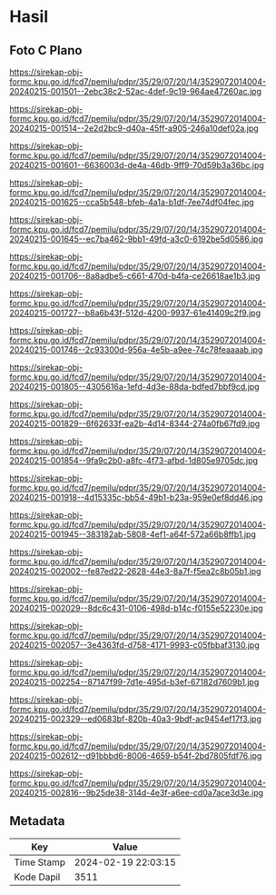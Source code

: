 # Hasil

## Foto C Plano

https://sirekap-obj-formc.kpu.go.id/fcd7/pemilu/pdpr/35/29/07/20/14/3529072014004-20240215-001501--2ebc38c2-52ac-4def-9c19-964ae47260ac.jpg

https://sirekap-obj-formc.kpu.go.id/fcd7/pemilu/pdpr/35/29/07/20/14/3529072014004-20240215-001514--2e2d2bc9-d40a-45ff-a905-246a10def02a.jpg

https://sirekap-obj-formc.kpu.go.id/fcd7/pemilu/pdpr/35/29/07/20/14/3529072014004-20240215-001601--6636003d-de4a-46db-9ff9-70d59b3a36bc.jpg

https://sirekap-obj-formc.kpu.go.id/fcd7/pemilu/pdpr/35/29/07/20/14/3529072014004-20240215-001625--cca5b548-bfeb-4a1a-b1df-7ee74df04fec.jpg

https://sirekap-obj-formc.kpu.go.id/fcd7/pemilu/pdpr/35/29/07/20/14/3529072014004-20240215-001645--ec7ba462-9bb1-49fd-a3c0-6192be5d0586.jpg

https://sirekap-obj-formc.kpu.go.id/fcd7/pemilu/pdpr/35/29/07/20/14/3529072014004-20240215-001706--8a8adbe5-c661-470d-b4fa-ce26618ae1b3.jpg

https://sirekap-obj-formc.kpu.go.id/fcd7/pemilu/pdpr/35/29/07/20/14/3529072014004-20240215-001727--b8a6b43f-512d-4200-9937-61e41409c2f9.jpg

https://sirekap-obj-formc.kpu.go.id/fcd7/pemilu/pdpr/35/29/07/20/14/3529072014004-20240215-001746--2c93300d-956a-4e5b-a9ee-74c78feaaaab.jpg

https://sirekap-obj-formc.kpu.go.id/fcd7/pemilu/pdpr/35/29/07/20/14/3529072014004-20240215-001805--4305616a-1efd-4d3e-88da-bdfed7bbf9cd.jpg

https://sirekap-obj-formc.kpu.go.id/fcd7/pemilu/pdpr/35/29/07/20/14/3529072014004-20240215-001829--6f62633f-ea2b-4d14-8344-274a0fb67fd9.jpg

https://sirekap-obj-formc.kpu.go.id/fcd7/pemilu/pdpr/35/29/07/20/14/3529072014004-20240215-001854--9fa9c2b0-a8fc-4f73-afbd-1d805e9705dc.jpg

https://sirekap-obj-formc.kpu.go.id/fcd7/pemilu/pdpr/35/29/07/20/14/3529072014004-20240215-001918--4d15335c-bb54-49b1-b23a-959e0ef8dd46.jpg

https://sirekap-obj-formc.kpu.go.id/fcd7/pemilu/pdpr/35/29/07/20/14/3529072014004-20240215-001945--383182ab-5808-4ef1-a64f-572a66b8ffb1.jpg

https://sirekap-obj-formc.kpu.go.id/fcd7/pemilu/pdpr/35/29/07/20/14/3529072014004-20240215-002002--fe87ed22-2628-44e3-8a7f-f5ea2c8b05b1.jpg

https://sirekap-obj-formc.kpu.go.id/fcd7/pemilu/pdpr/35/29/07/20/14/3529072014004-20240215-002029--8dc6c431-0106-498d-b14c-f0155e52230e.jpg

https://sirekap-obj-formc.kpu.go.id/fcd7/pemilu/pdpr/35/29/07/20/14/3529072014004-20240215-002057--3e4363fd-d758-4171-9993-c05fbbaf3130.jpg

https://sirekap-obj-formc.kpu.go.id/fcd7/pemilu/pdpr/35/29/07/20/14/3529072014004-20240215-002254--87147f99-7d1e-495d-b3ef-67182d7609b1.jpg

https://sirekap-obj-formc.kpu.go.id/fcd7/pemilu/pdpr/35/29/07/20/14/3529072014004-20240215-002329--ed0683bf-820b-40a3-9bdf-ac9454ef17f3.jpg

https://sirekap-obj-formc.kpu.go.id/fcd7/pemilu/pdpr/35/29/07/20/14/3529072014004-20240215-002612--d91bbbd6-8006-4659-b54f-2bd7805fdf76.jpg

https://sirekap-obj-formc.kpu.go.id/fcd7/pemilu/pdpr/35/29/07/20/14/3529072014004-20240215-002816--9b25de38-314d-4e3f-a6ee-cd0a7ace3d3e.jpg


## Metadata

| Key        | Value               |
| ---------- | ------------------- |
| Time Stamp | 2024-02-19 22:03:15 |
| Kode Dapil | 3511                |



